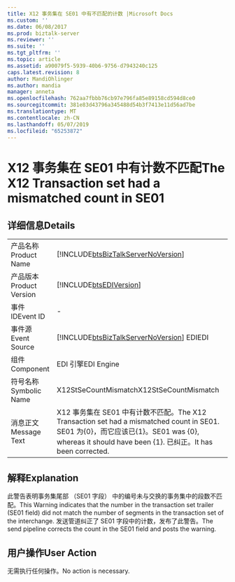 ```yaml
---
title: X12 事务集在 SE01 中有不匹配的计数 |Microsoft Docs
ms.custom: ''
ms.date: 06/08/2017
ms.prod: biztalk-server
ms.reviewer: ''
ms.suite: ''
ms.tgt_pltfrm: ''
ms.topic: article
ms.assetid: a90079f5-5939-40b6-9756-d7943240c125
caps.latest.revision: 8
author: MandiOhlinger
ms.author: mandia
manager: anneta
ms.openlocfilehash: 762aa7fbbb76cb97e796fa85e89158cd594d8ce0
ms.sourcegitcommit: 381e83d43796a345488d54b3f7413e11d56ad7be
ms.translationtype: MT
ms.contentlocale: zh-CN
ms.lasthandoff: 05/07/2019
ms.locfileid: "65253872"
---
```

# <a name="the-x12-transaction-set-had-a-mismatched-count-in-se01"></a><span data-ttu-id="dee21-102">X12 事务集在 SE01 中有计数不匹配</span><span class="sxs-lookup"><span data-stu-id="dee21-102">The X12 Transaction set had a mismatched count in SE01</span></span>
## <a name="details"></a><span data-ttu-id="dee21-103">详细信息</span><span class="sxs-lookup"><span data-stu-id="dee21-103">Details</span></span>  
  
|                 |                                                                                                                               |
|-----------------|-------------------------------------------------------------------------------------------------------------------------------|
|  <span data-ttu-id="dee21-104">产品名称</span><span class="sxs-lookup"><span data-stu-id="dee21-104">Product Name</span></span>   |                      [!INCLUDE[btsBizTalkServerNoVersion](../includes/btsbiztalkservernoversion-md.md)]                       |
| <span data-ttu-id="dee21-105">产品版本</span><span class="sxs-lookup"><span data-stu-id="dee21-105">Product Version</span></span> |                                  [!INCLUDE[btsEDIVersion](../includes/btsediversion-md.md)]                                   |
|    <span data-ttu-id="dee21-106">事件 ID</span><span class="sxs-lookup"><span data-stu-id="dee21-106">Event ID</span></span>     |                                                               -                                                               |
|  <span data-ttu-id="dee21-107">事件源</span><span class="sxs-lookup"><span data-stu-id="dee21-107">Event Source</span></span>   |                    [!INCLUDE[btsBizTalkServerNoVersion](../includes/btsbiztalkservernoversion-md.md)] <span data-ttu-id="dee21-108">EDI</span><span class="sxs-lookup"><span data-stu-id="dee21-108">EDI</span></span>                     |
|    <span data-ttu-id="dee21-109">组件</span><span class="sxs-lookup"><span data-stu-id="dee21-109">Component</span></span>    |                                                          <span data-ttu-id="dee21-110">EDI 引擎</span><span class="sxs-lookup"><span data-stu-id="dee21-110">EDI Engine</span></span>                                                           |
|  <span data-ttu-id="dee21-111">符号名称</span><span class="sxs-lookup"><span data-stu-id="dee21-111">Symbolic Name</span></span>  |                                                     <span data-ttu-id="dee21-112">X12StSeCountMismatch</span><span class="sxs-lookup"><span data-stu-id="dee21-112">X12StSeCountMismatch</span></span>                                                      |
|  <span data-ttu-id="dee21-113">消息正文</span><span class="sxs-lookup"><span data-stu-id="dee21-113">Message Text</span></span>   | <span data-ttu-id="dee21-114">X12 事务集在 SE01 中有计数不匹配。</span><span class="sxs-lookup"><span data-stu-id="dee21-114">The X12 Transaction set had a mismatched count in SE01.</span></span> <span data-ttu-id="dee21-115">SE01 为{0}，而它应该已{1}。</span><span class="sxs-lookup"><span data-stu-id="dee21-115">SE01 was {0}, whereas it should have been {1}.</span></span> <span data-ttu-id="dee21-116">已纠正。</span><span class="sxs-lookup"><span data-stu-id="dee21-116">It has been corrected.</span></span> |
  
## <a name="explanation"></a><span data-ttu-id="dee21-117">解释</span><span class="sxs-lookup"><span data-stu-id="dee21-117">Explanation</span></span>  
 <span data-ttu-id="dee21-118">此警告表明事务集尾部 （SE01 字段） 中的编号未与交换的事务集中的段数不匹配。</span><span class="sxs-lookup"><span data-stu-id="dee21-118">This Warning indicates that the number in the transaction set trailer (SE01 field) did not match the number of segments in the transaction set of the interchange.</span></span> <span data-ttu-id="dee21-119">发送管道纠正了 SE01 字段中的计数，发布了此警告。</span><span class="sxs-lookup"><span data-stu-id="dee21-119">The send pipeline corrects the count in the SE01 field and posts the warning.</span></span>  
  
## <a name="user-action"></a><span data-ttu-id="dee21-120">用户操作</span><span class="sxs-lookup"><span data-stu-id="dee21-120">User Action</span></span>  
 <span data-ttu-id="dee21-121">无需执行任何操作。</span><span class="sxs-lookup"><span data-stu-id="dee21-121">No action is necessary.</span></span>